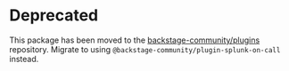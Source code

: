 # Deprecated

This package has been moved to the [backstage-community/plugins](https://github.com/backstage/community-plugins) repository. Migrate to using `@backstage-community/plugin-splunk-on-call` instead.

